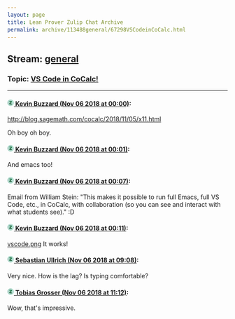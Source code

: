 ```yaml
---
layout: page
title: Lean Prover Zulip Chat Archive 
permalink: archive/113488general/67298VSCodeinCoCalc.html
---
```


## Stream: [general](index.html)
### Topic: [VS Code in CoCalc!](67298VSCodeinCoCalc.html)

---

#### [![Click to go to Zulip](../../assets/img/zulip2.png) Kevin Buzzard (Nov 06 2018 at 00:00)](https://leanprover.zulipchat.com/#narrow/stream/113488-general/topic/VS%20Code%20in%20CoCalc%21/near/146831167):
http://blog.sagemath.com/cocalc/2018/11/05/x11.html

Oh boy oh boy.

#### [![Click to go to Zulip](../../assets/img/zulip2.png) Kevin Buzzard (Nov 06 2018 at 00:01)](https://leanprover.zulipchat.com/#narrow/stream/113488-general/topic/VS%20Code%20in%20CoCalc%21/near/146831194):
And emacs too!

#### [![Click to go to Zulip](../../assets/img/zulip2.png) Kevin Buzzard (Nov 06 2018 at 00:07)](https://leanprover.zulipchat.com/#narrow/stream/113488-general/topic/VS%20Code%20in%20CoCalc%21/near/146831510):
Email from William Stein: "This makes it possible to run full Emacs, full VS Code, etc., in CoCalc, with
collaboration (so you can see and interact with what students see)." :D

#### [![Click to go to Zulip](../../assets/img/zulip2.png) Kevin Buzzard (Nov 06 2018 at 00:11)](https://leanprover.zulipchat.com/#narrow/stream/113488-general/topic/VS%20Code%20in%20CoCalc%21/near/146831717):
[vscode.png](/user_uploads/3121/c_znihFSwvMSo9pYJP8_4yXE/vscode.png) It works!

#### [![Click to go to Zulip](../../assets/img/zulip2.png) Sebastian Ullrich (Nov 06 2018 at 09:08)](https://leanprover.zulipchat.com/#narrow/stream/113488-general/topic/VS%20Code%20in%20CoCalc%21/near/146851397):
Very nice. How is the lag? Is typing comfortable?

#### [![Click to go to Zulip](../../assets/img/zulip2.png) Tobias Grosser (Nov 06 2018 at 11:12)](https://leanprover.zulipchat.com/#narrow/stream/113488-general/topic/VS%20Code%20in%20CoCalc%21/near/146856232):
Wow, that's impressive.

